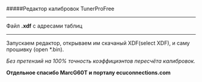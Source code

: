 #####Редактор калибровок
TunerProFree
___
Файл **.xdf** с адресами таблиц
___
Запускаем редактор, открываем им скачаный XDF(select XDF), и саму прошивку (open *.bin).

*Без претензий на 100% точность коэффициэнтов пересчёта калибровок.*

**Отдельное спасибо MarcG60T и порталу ecuconnections.com**